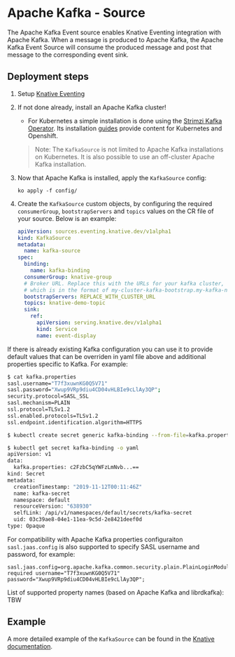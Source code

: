 # Apache Kafka - Source

The Apache Kafka Event source enables Knative Eventing integration with Apache
Kafka. When a message is produced to Apache Kafka, the Apache Kafka Event Source
will consume the produced message and post that message to the corresponding
event sink.

## Deployment steps

1. Setup [Knative Eventing](../../DEVELOPMENT.md)
1. If not done already, install an Apache Kafka cluster!

   - For Kubernetes a simple installation is done using the
     [Strimzi Kafka Operator](http://strimzi.io). Its installation
     [guides](http://strimzi.io/quickstarts/) provide content for Kubernetes and
     Openshift.

   > Note: The `KafkaSource` is not limited to Apache Kafka installations on
   > Kubernetes. It is also possible to use an off-cluster Apache Kafka
   > installation.

1. Now that Apache Kafka is installed, apply the `KafkaSource` config:

   ```
   ko apply -f config/
   ```

1. Create the `KafkaSource` custom objects, by configuring the required
   `consumerGroup`, `bootstrapServers` and `topics` values on the CR file of
   your source. Below is an example:

   ```yaml
   apiVersion: sources.eventing.knative.dev/v1alpha1
   kind: KafkaSource
   metadata:
     name: kafka-source
   spec:
     binding: 
       name: kafka-binding
     consumerGroup: knative-group
     # Broker URL. Replace this with the URLs for your kafka cluster,
     # which is in the format of my-cluster-kafka-bootstrap.my-kafka-namespace:9092.
     bootstrapServers: REPLACE_WITH_CLUSTER_URL
     topics: knative-demo-topic
     sink:
       ref:
         apiVersion: serving.knative.dev/v1alpha1
         kind: Service
         name: event-display
   ```

If there is already existing Kafka configuration you can use it to provide default values that can be overriden in yaml file above and additional properties specific to Kafka. For example:

```bash
$ cat kafka.properties
sasl.username="T7f3xuwnKG0Q5V71" 
sasl.password="Xwup9VRp9diu4CD04vHLBIe9cLlAy3QP";
security.protocol=SASL_SSL
sasl.mechanism=PLAIN
ssl.protocol=TLSv1.2
ssl.enabled.protocols=TLSv1.2
ssl.endpoint.identification.algorithm=HTTPS
```

```bash
$ kubectl create secret generic kafka-binding --from-file=kafka.properties
```

```bash
$ kubectl get secret kafka-binding -o yaml
apiVersion: v1
data:
  kafka.properties: c2FzbC5qYWFzLmNvb...==
kind: Secret
metadata:
  creationTimestamp: "2019-11-12T00:11:46Z"
  name: kafka-secret
  namespace: default
  resourceVersion: "638930"
  selfLink: /api/v1/namespaces/default/secrets/kafka-secret
  uid: 03c39ae8-04e1-11ea-9c5d-2e8421deef0d
type: Opaque
```

For compatibility with Apache Kafka properties configuraiton `sasl.jaas.config` is also supported to specify SASL username and password, for example:

```
sasl.jaas.config=org.apache.kafka.common.security.plain.PlainLoginModule required username="T7f3xuwnKG0Q5V71" password="Xwup9VRp9diu4CD04vHLBIe9cLlAy3QP";
```

List of supported property names (based on Apache Kafka and librdkafka): TBW

## Example

A more detailed example of the `KafkaSource` can be found in the
[Knative documentation](https://knative.dev/docs/eventing/samples/).
